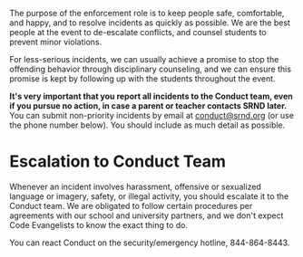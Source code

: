 The purpose of the enforcement role is to keep people safe, comfortable, and happy, and to resolve incidents as
quickly as possible. We are the best people at the event to de-escalate conflicts, and counsel students to prevent
minor violations.

For less-serious incidents, we can usually achieve a promise to stop the offending behavior through disciplinary
counseling, and we can ensure this promise is kept by following up with the students throughout the event.

**It's very important that you report all incidents to the Conduct team, even if you pursue no action, in case a parent
or teacher contacts SRND later.** You can submit non-priority incidents by email at conduct@srnd.org (or use the phone
number below). You should include as much detail as possible.

# Escalation to Conduct Team

Whenever an incident involves harassment, offensive or sexualized language or imagery, safety, or illegal activity,
you should escalate it to the Conduct team. We are obligated to follow certain procedures per agreements with our
school and university partners, and we don't expect Code Evangelists to know the exact thing to do.

You can react Conduct on the security/emergency hotline, 844-864-8443.
